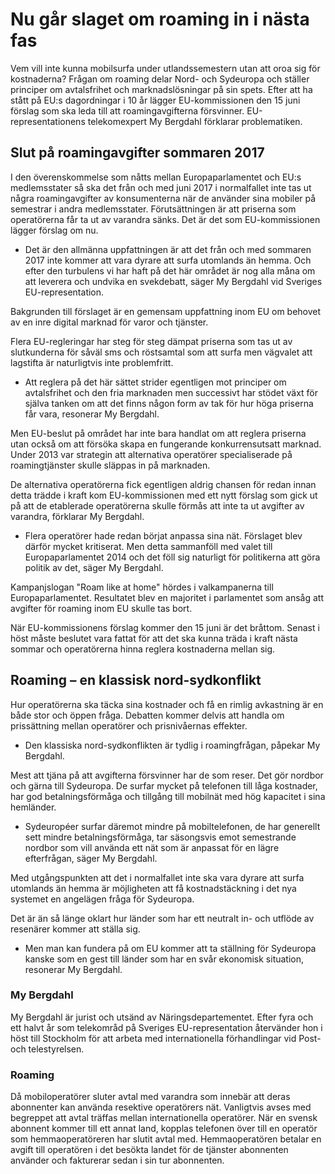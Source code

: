 # Nu går slaget om roaming in i nästa fas

Vem vill inte kunna mobilsurfa under utlandssemestern utan att oroa sig för kostnaderna? Frågan om roaming delar Nord- och Sydeuropa och ställer principer om avtalsfrihet och marknadslösningar på sin spets. Efter att ha stått på EU:s dagordningar i 10 år lägger EU-kommissionen den 15 juni förslag som ska leda till att roamingavgifterna försvinner. EU-representationens telekomexpert My Bergdahl förklarar problematiken.

## Slut på roamingavgifter sommaren 2017

I den överenskommelse som nåtts mellan Europaparlamentet och EU:s medlemsstater så ska det från och med juni 2017 i normalfallet inte tas ut några roamingavgifter av konsumenterna när de använder sina mobiler på semestrar i andra medlemsstater. Förutsättningen är att priserna som operatörerna får ta ut av varandra sänks. Det är det som EU-kommissionen lägger förslag om nu.

- Det är den allmänna uppfattningen är att det från och med sommaren 2017 inte kommer att vara dyrare att surfa utomlands än hemma. Och efter den turbulens vi har haft på det här området är nog alla måna om att leverera och undvika en svekdebatt, säger My Bergdahl vid Sveriges EU-representation.

Bakgrunden till förslaget är en gemensam uppfattning inom EU om behovet av en inre digital marknad för varor och tjänster.

Flera EU-regleringar har steg för steg dämpat priserna som tas ut av slutkunderna för såväl sms och röstsamtal som att surfa men vägvalet att lagstifta är naturligtvis inte problemfritt.

- Att reglera på det här sättet strider egentligen mot principer om avtalsfrihet och den fria marknaden men successivt har stödet växt för själva tanken om att det finns någon form av tak för hur höga priserna får vara, resonerar My Bergdahl.

Men EU-beslut på området har inte bara handlat om att reglera priserna utan också om att försöka skapa en fungerande konkurrensutsatt marknad. Under 2013 var strategin att alternativa operatörer specialiserade på roamingtjänster skulle släppas in på marknaden.

De alternativa operatörerna fick egentligen aldrig chansen för redan innan detta trädde i kraft kom EU-kommissionen med ett nytt förslag som gick ut på att de etablerade operatörerna skulle förmås att inte ta ut avgifter av varandra, förklarar My Bergdahl.

- Flera operatörer hade redan börjat anpassa sina nät. Förslaget blev därför mycket kritiserat. Men detta sammanföll med valet till Europaparlamentet 2014 och det föll sig naturligt för politikerna att göra politik av det, säger My Bergdahl.

Kampanjslogan "Roam like at home" hördes i valkampanerna till Europaparlamentet. Resultatet blev en majoritet i parlamentet som ansåg att avgifter för roaming inom EU skulle tas bort.

När EU-kommissionens förslag kommer den 15 juni är det bråttom. Senast i höst måste beslutet vara fattat för att det ska kunna träda i kraft nästa sommar och operatörerna hinna reglera kostnaderna mellan sig.

## Roaming – en klassisk nord-sydkonflikt

Hur operatörerna ska täcka sina kostnader och få en rimlig avkastning är en både stor och öppen fråga. Debatten kommer delvis att handla om prissättning mellan operatörer och prisnivåernas effekter.

- Den klassiska nord-sydkonflikten är tydlig i roamingfrågan, påpekar My Bergdahl.

Mest att tjäna på att avgifterna försvinner har de som reser. Det gör nordbor och gärna till Sydeuropa. De surfar mycket på telefonen till låga kostnader, har god betalningsförmåga och tillgång till mobilnät med hög kapacitet i sina hemländer.

- Sydeuropéer surfar däremot mindre på mobiltelefonen, de har generellt sett mindre betalningsförmåga, tar säsongsvis emot semestrande nordbor som vill använda ett nät som är anpassat för en lägre efterfrågan, säger My Bergdahl.

Med utgångspunkten att det i normalfallet inte ska vara dyrare att surfa utomlands än hemma är möjligheten att få kostnadstäckning i det nya systemet en angelägen fråga för Sydeuropa.

Det är än så länge oklart hur länder som har ett neutralt in- och utflöde av resenärer kommer att ställa sig.

- Men man kan fundera på om EU kommer att ta ställning för Sydeuropa kanske som en gest till länder som har en svår ekonomisk situation, resonerar My Bergdahl.

### My Bergdahl

My Bergdahl är jurist och utsänd av Näringsdepartementet. Efter fyra och ett halvt år som telekområd på Sveriges EU-representation återvänder hon i höst till Stockholm för att arbeta med internationella förhandlingar vid Post- och telestyrelsen.

### Roaming

Då mobiloperatörer sluter avtal med varandra som innebär att deras abonnenter kan använda resektive operatörers nät. Vanligtvis avses med begreppet att avtal träffas mellan internationella operatörer. När en svensk abonnent kommer till ett annat land, kopplas telefonen över till en operatör som hemmaoperatöreren har slutit avtal med. Hemmaoperatören betalar en avgift till operatören i det besökta landet för de tjänster abonnenten använder och fakturerar sedan i sin tur abonnenten.

